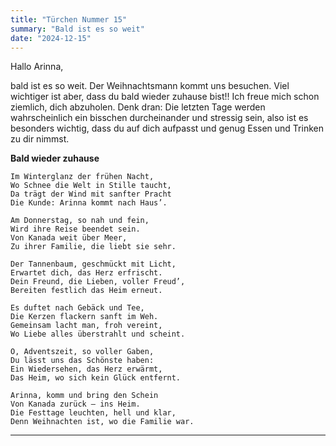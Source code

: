 ```yaml
---
title: "Türchen Nummer 15"
summary: "Bald ist es so weit"
date: "2024-12-15"
---
```

Hallo Arinna, 

bald ist es so weit. Der Weihnachtsmann kommt uns besuchen. Viel wichtiger ist aber, dass du bald wieder zuhause bist!! Ich freue mich schon ziemlich, dich abzuholen. Denk dran: Die letzten Tage werden wahrscheinlich ein bisschen durcheinander und stressig sein, also ist es besonders wichtig, dass du auf dich aufpasst und genug Essen und Trinken zu dir nimmst.

**Bald wieder zuhause**
```
Im Winterglanz der frühen Nacht,  
Wo Schnee die Welt in Stille taucht,  
Da trägt der Wind mit sanfter Pracht  
Die Kunde: Arinna kommt nach Haus’.  

Am Donnerstag, so nah und fein,  
Wird ihre Reise beendet sein.  
Von Kanada weit über Meer,  
Zu ihrer Familie, die liebt sie sehr.  

Der Tannenbaum, geschmückt mit Licht,  
Erwartet dich, das Herz erfrischt.  
Dein Freund, die Lieben, voller Freud’,  
Bereiten festlich das Heim erneut.  

Es duftet nach Gebäck und Tee,  
Die Kerzen flackern sanft im Weh.  
Gemeinsam lacht man, froh vereint,  
Wo Liebe alles überstrahlt und scheint.  

O, Adventszeit, so voller Gaben,  
Du lässt uns das Schönste haben:  
Ein Wiedersehen, das Herz erwärmt,  
Das Heim, wo sich kein Glück entfernt.  

Arinna, komm und bring den Schein  
Von Kanada zurück – ins Heim.  
Die Festtage leuchten, hell und klar,  
Denn Weihnachten ist, wo die Familie war.  
```

----